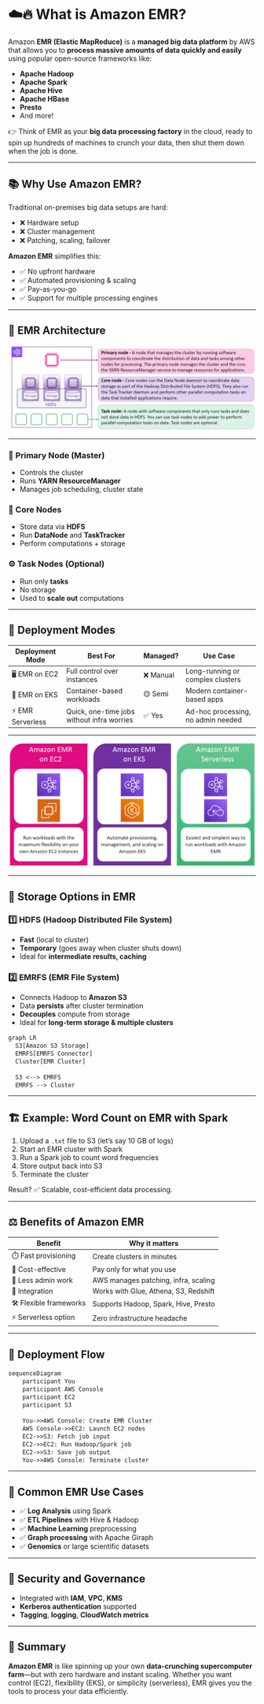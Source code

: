 # ☁️🔥 What is Amazon EMR?

Amazon **EMR (Elastic MapReduce)** is a **managed big data platform** by AWS that allows you to **process massive amounts of data quickly and easily** using popular open-source frameworks like:

- **Apache Hadoop**
- **Apache Spark**
- **Apache Hive**
- **Apache HBase**
- **Presto**
- And more!

👉 Think of EMR as your **big data processing factory** in the cloud, ready to spin up hundreds of machines to crunch your data, then shut them down when the job is done.

---

## 📚 Why Use Amazon EMR?

Traditional on-premises big data setups are hard:

- ❌ Hardware setup
- ❌ Cluster management
- ❌ Patching, scaling, failover

**Amazon EMR** simplifies this:

- ✅ No upfront hardware
- ✅ Automated provisioning & scaling
- ✅ Pay-as-you-go
- ✅ Support for multiple processing engines

---

## 🧠 EMR Architecture

<div style="text-align: center;">
    <img src="images/emr-arch.png" alt="EMR Architecture" style="border-radius: 8px;">
</div>

---

### 🎯 Primary Node (Master)

- Controls the cluster
- Runs **YARN ResourceManager**
- Manages job scheduling, cluster state

### 🧱 Core Nodes

- Store data via **HDFS**
- Run **DataNode** and **TaskTracker**
- Perform computations + storage

### ⚙️ Task Nodes (Optional)

- Run only **tasks**
- No storage
- Used to **scale out** computations

---

## 🚀 Deployment Modes

| Deployment Mode   | Best For                                   | Managed?  | Use Case                           |
| ----------------- | ------------------------------------------ | --------- | ---------------------------------- |
| 🖥️ EMR on EC2     | Full control over instances                | ❌ Manual | Long-running or complex clusters   |
| 🐳 EMR on EKS     | Container-based workloads                  | 🟡 Semi   | Modern container-based apps        |
| ⚡ EMR Serverless | Quick, one-time jobs without infra worries | ✅ Yes    | Ad-hoc processing, no admin needed |

---

<div style="text-align: center;">
    <img src="images/emr-deployment-options.png" alt="EMR Deployment Options" style="border-radius: 8px;">
</div>

---

## 💾 Storage Options in EMR

### 1️⃣ HDFS (Hadoop Distributed File System)

- **Fast** (local to cluster)
- **Temporary** (goes away when cluster shuts down)
- Ideal for **intermediate results, caching**

### 2️⃣ EMRFS (EMR File System)

- Connects Hadoop to **Amazon S3**
- Data **persists** after cluster termination
- **Decouples** compute from storage
- Ideal for **long-term storage & multiple clusters**

```mermaid
graph LR
  S3[Amazon S3 Storage]
  EMRFS[EMRFS Connector]
  Cluster[EMR Cluster]

  S3 <--> EMRFS
  EMRFS --> Cluster
```

---

## 🏗️ Example: Word Count on EMR with Spark

1. Upload a `.txt` file to S3 (let’s say 10 GB of logs)
2. Start an EMR cluster with Spark
3. Run a Spark job to count word frequencies
4. Store output back into S3
5. Terminate the cluster

Result? ✅ Scalable, cost-efficient data processing.

---

## ⚖️ Benefits of Amazon EMR

| Benefit                | Why it matters                        |
| ---------------------- | ------------------------------------- |
| ⏱️ Fast provisioning   | Create clusters in minutes            |
| 💸 Cost-effective      | Pay only for what you use             |
| 🧠 Less admin work     | AWS manages patching, infra, scaling  |
| 🔄 Integration         | Works with Glue, Athena, S3, Redshift |
| 🛠️ Flexible frameworks | Supports Hadoop, Spark, Hive, Presto  |
| ⚡ Serverless option   | Zero infrastructure headache          |

---

## 🧪 Deployment Flow

```mermaid
sequenceDiagram
    participant You
    participant AWS Console
    participant EC2
    participant S3

    You->>AWS Console: Create EMR Cluster
    AWS Console->>EC2: Launch EC2 nodes
    EC2->>S3: Fetch job input
    EC2->>EC2: Run Hadoop/Spark job
    EC2->>S3: Save job output
    You->>AWS Console: Terminate cluster
```

---

## 🧰 Common EMR Use Cases

- ✅ **Log Analysis** using Spark
- ✅ **ETL Pipelines** with Hive & Hadoop
- ✅ **Machine Learning** preprocessing
- ✅ **Graph processing** with Apache Giraph
- ✅ **Genomics** or large scientific datasets

---

## 🔐 Security and Governance

- Integrated with **IAM**, **VPC**, **KMS**
- **Kerberos authentication** supported
- **Tagging**, **logging**, **CloudWatch metrics**

---

## 🧠 Summary

**Amazon EMR** is like spinning up your own **data-crunching supercomputer farm**—but with zero hardware and instant scaling. Whether you want control (EC2), flexibility (EKS), or simplicity (serverless), EMR gives you the tools to process your data efficiently.
